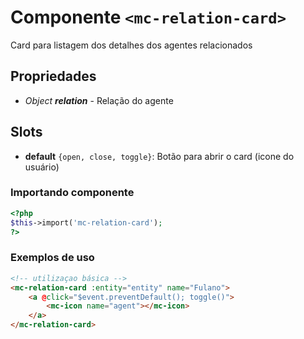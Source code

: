 # Componente `<mc-relation-card>`
Card para listagem dos detalhes dos agentes relacionados
  
## Propriedades
- *Object **relation*** - Relação do agente

## Slots
- **default** `{open, close, toggle}`: Botão para abrir o card (icone do usuário)

### Importando componente
```PHP
<?php 
$this->import('mc-relation-card');
?>
```
### Exemplos de uso
```HTML
<!-- utilizaçao básica -->
<mc-relation-card :entity="entity" name="Fulano">
    <a @click="$event.preventDefault(); toggle()">
        <mc-icon name="agent"></mc-icon>
    </a>
</mc-relation-card>

```